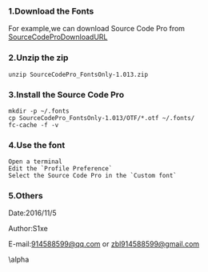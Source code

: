 ### 1.Download the Fonts

For example,we can download Source Code Pro from
[SourceCodeProDownloadURL](https://github.com/adobe-fonts/source-code-pro/downloads/)

### 2.Unzip the zip
`unzip SourceCodePro_FontsOnly-1.013.zip`

### 3.Install the Source Code Pro
```
mkdir -p ~/.fonts
cp SourceCodePro_FontsOnly-1.013/OTF/*.otf ~/.fonts/
fc-cache -f -v
```

### 4.Use the font
```
Open a terminal
Edit the `Profile Preference`
Select the Source Code Pro in the `Custom font`
``` 

### 5.Others
Date:2016/11/5

Author:S1xe

E-mail:<914588599@qq.com> or <zbl914588599@gmail.com>

\alpha
